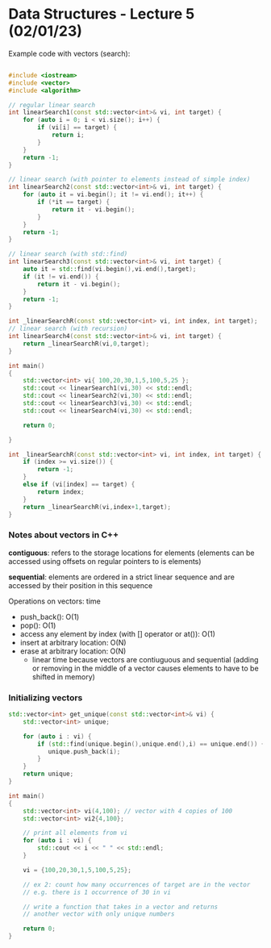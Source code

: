 # Data Structures - Lecture 5 (02/01/23)

Example code with vectors (search):
````C++

#include <iostream>
#include <vector>
#include <algorithm>

// regular linear search
int linearSearch1(const std::vector<int>& vi, int target) {
    for (auto i = 0; i < vi.size(); i++) {
        if (vi[i] == target) {
            return i;
        }
    }
    return -1;
}

// linear search (with pointer to elements instead of simple index)
int linearSearch2(const std::vector<int>& vi, int target) {
    for (auto it = vi.begin(); it != vi.end(); it++) {
        if (*it == target) {
            return it - vi.begin();
        }
    }
    return -1;
}

// linear search (with std::find)
int linearSearch3(const std::vector<int>& vi, int target) {
    auto it = std::find(vi.begin(),vi.end(),target);
    if (it != vi.end()) {
        return it - vi.begin();
    }
    return -1;
}

int _linearSearchR(const std::vector<int> vi, int index, int target);
// linear search (with recursion)
int linearSearch4(const std::vector<int>& vi, int target) {
    return _linearSearchR(vi,0,target);
}

int main()
{
    std::vector<int> vi{ 100,20,30,1,5,100,5,25 };
    std::cout << linearSearch1(vi,30) << std::endl;
    std::cout << linearSearch2(vi,30) << std::endl;
    std::cout << linearSearch3(vi,30) << std::endl;
    std::cout << linearSearch4(vi,30) << std::endl;

    return 0;

}

int _linearSearchR(const std::vector<int> vi, int index, int target) {
    if (index >= vi.size()) {
        return -1;
    }
    else if (vi[index] == target) {
        return index;
    }
    return _linearSearchR(vi,index+1,target);
}

````

### Notes about vectors in C++

**contiguous**: refers to the storage locations for elements (elements can be accessed using offsets on regular pointers to is elements)

**sequential**: elements are ordered in a strict linear sequence and are accessed by their position in this sequence

Operations on vectors: time
* push_back(): O(1)
* pop(): O(1)
* access any element by index (with [] operator or at()): O(1)
* insert at arbitrary location: O(N)
* erase at arbitrary location: O(N)
    * linear time because vectors are contiuguous and sequential (adding or removing in the middle of a vector causes elements to have to be shifted in memory)

### Initializing vectors

````C++
std::vector<int> get_unique(const std::vector<int>& vi) {
    std::vector<int> unique;

    for (auto i : vi) {
        if (std::find(unique.begin(),unique.end(),i) == unique.end()) {
           unique.push_back(i);
        }
    }
    return unique;
}

int main() 
{
    std::vector<int> vi(4,100); // vector with 4 copies of 100
    std::vector<int> vi2{4,100};

    // print all elements from vi
    for (auto i : vi) {
        std::cout << i << " " << std::endl;
    }

    vi = {100,20,30,1,5,100,5,25};

    // ex 2: count how many occurrences of target are in the vector
    // e.g. there is 1 occurrence of 30 in vi

    // write a function that takes in a vector and returns
    // another vector with only unique numbers

    return 0;
}



````



